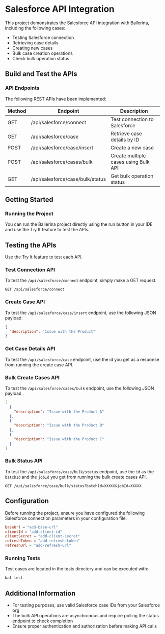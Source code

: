 # Salesforce API Integration

This project demonstrates the Salesforce API integration with Ballerina, including the following cases:

- Testing Salesforce connection
- Retrieving case details
- Creating new cases
- Bulk case creation operations
- Check bulk operation status

## Build and Test the APIs

### API Endpoints

The following REST APIs have been implemented:

| Method | Endpoint | Description |
|--------|----------|-------------|
| GET | /api/salesforce/connect | Test connection to Salesforce |
| GET | /api/salesforce/case | Retrieve case details by ID |
| POST | /api/salesforce/case/insert | Create a new case |
| POST | /api/salesforce/cases/bulk | Create multiple cases using Bulk API |
| GET | /api/salesforce/case/bulk/status | Get bulk operation status |

## Getting Started

### Running the Project

You can run the Ballerina project directly using the run button in your IDE and use the Try It feature to test the APIs.

## Testing the APIs

Use the Try It feature to test each API.

### Test Connection API

To test the `/api/salesforce/connect` endpoint, simply make a GET request.

```http
GET /api/salesforce/connect
```

### Create Case API

To test the `/api/salesforce/case/insert` endpoint, use the following JSON payload:

```json
{
  "description": "Issue with the Product"
}
```

### Get Case Details API

To test the `/api/salesforce/case` endpoint, use the id you get as a response from running the create case API.

### Bulk Create Cases API

To test the `/api/salesforce/cases/bulk` endpoint, use the following JSON payload.

```json
[
  {
    "description": "Issue with the Product A"
  },
  {
    "description": "Issue with the Product B"
  },
  {
    "description": "Issue with the Product C"
  }
]
```

### Bulk Status API

To test the `/api/salesforce/case/bulk/status` endpoint, use the `id` as the `batchId` and the `jobId` you get from running the bulk create cases API.

```http
GET /api/salesforce/case/bulk/status?batchId=XXXXX&jobId=XXXXX
```

## Configuration

Before running the project, ensure you have configured the following Salesforce connection parameters in your configuration file:

```toml
baseUrl = "add-base-url"
clientId = "add-client-id"
clientSecret = "add-client-secret"
refreshToken = "add-refresh-token"
refreshUrl = "add-refresh-url"
```

### Running Tests

Test cases are located in the tests directory and can be executed with:

```bash
bal test
```

## Additional Information

- For testing purposes, use valid Salesforce case IDs from your Salesforce org
- The bulk API operations are asynchronous and require polling the status endpoint to check completion
- Ensure proper authentication and authorization before making API calls
